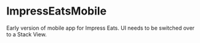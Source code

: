 # ImpressEatsMobile
Early version of mobile app for Impress Eats. UI needs to be switched over to a Stack View.
